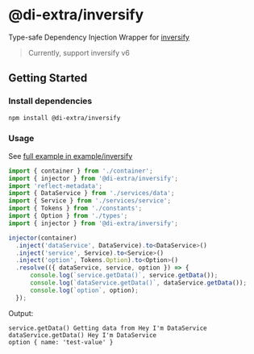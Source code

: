 # @di-extra/inversify

Type-safe Dependency Injection Wrapper for [inversify](https://github.com/inversify/InversifyJS)

> Currently, support inversify v6 

## Getting Started

### Install dependencies

```bash
npm install @di-extra/inversify
```

### Usage

See [full example in example/inversify](https://github.com/thaitype/di-extra/tree/main/examples/inversify)

```typescript
import { container } from './container';
import { injector } from '@di-extra/inversify';
import 'reflect-metadata';
import { DataService } from './services/data';
import { Service } from './services/service';
import { Tokens } from './constants';
import { Option } from './types';
import { injector } from '@di-extra/inversify';

injector(container)
  .inject('dataService', DataService).to<DataService>()
  .inject('service', Service).to<Service>()
  .inject('option', Tokens.Option).to<Option>()
  .resolve(({ dataService, service, option }) => {
      console.log(`service.getData()`, service.getData());
      console.log(`dataService.getData()`, dataService.getData());
      console.log(`option`, option);
  });
```

Output:

```
service.getData() Getting data from Hey I'm DataService
dataService.getData() Hey I'm DataService
option { name: 'test-value' }
```